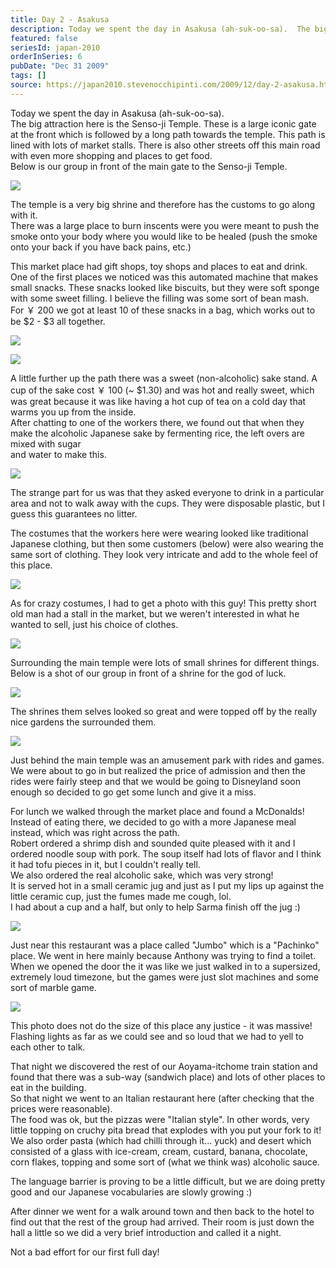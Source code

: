 ```yaml
---
title: Day 2 - Asakusa
description: Today we spent the day in Asakusa (ah-suk-oo-sa).  The big attraction here is the Senso-ji Temple. These is a large iconic gate at the front...
featured: false
seriesId: japan-2010
orderInSeries: 6
pubDate: "Dec 31 2009"
tags: []
source: https://japan2010.stevenocchipinti.com/2009/12/day-2-asakusa.html
---
```


Today we spent the day in Asakusa (ah-suk-oo-sa).  
The big attraction here is the Senso-ji Temple. These is a large iconic gate at the front which is followed by a long path towards the temple. This path is lined with lots of market stalls. There is also other streets off this main road with even more shopping and places to get food.  
Below is our group in front of the main gate to the Senso-ji Temple.

[![](https://1.bp.blogspot.com/_l2YQkMP1pOU/Szt5qLkfRaI/AAAAAAAAAL8/fd8AaP9liUg/s400/DSC_0023.JPG)](https://1.bp.blogspot.com/_l2YQkMP1pOU/Szt5qLkfRaI/AAAAAAAAAL8/fd8AaP9liUg/s1600-h/DSC_0023.JPG)

The temple is a very big shrine and therefore has the customs to go along with it.  
There was a large place to burn inscents were you were meant to push the smoke onto your body where you would like to be healed (push the smoke onto your back if you have back pains, etc.)

This market place had gift shops, toy shops and places to eat and drink.  
One of the first places we noticed was this automated machine that makes small snacks. These snacks looked like biscuits, but they were soft sponge with some sweet filling. I believe the filling was some sort of bean mash.  
For ￥ 200 we got at least 10 of these snacks in a bag, which works out to be $2 - $3 all together.

[![](https://1.bp.blogspot.com/_l2YQkMP1pOU/Szt5rNMXtLI/AAAAAAAAAMU/zMwc3eeGy60/s400/DSC_0033.JPG)](https://1.bp.blogspot.com/_l2YQkMP1pOU/Szt5rNMXtLI/AAAAAAAAAMU/zMwc3eeGy60/s1600-h/DSC_0033.JPG)

[![](https://4.bp.blogspot.com/_l2YQkMP1pOU/Szt5qbe1-UI/AAAAAAAAAME/ENng6Bw94Ug/s400/DSC_0035.JPG)](https://4.bp.blogspot.com/_l2YQkMP1pOU/Szt5qbe1-UI/AAAAAAAAAME/ENng6Bw94Ug/s1600-h/DSC_0035.JPG)

A little further up the path there was a sweet (non-alcoholic) sake stand. A cup of the sake cost ￥ 100 (~ $1.30) and was hot and really sweet, which was great because it was like having a hot cup of tea on a cold day that warms you up from the inside.  
After chatting to one of the workers there, we found out that when they make the alcoholic Japanese sake by fermenting rice, the left overs are mixed with sugar  
and water to make this.

[![](https://2.bp.blogspot.com/_l2YQkMP1pOU/Szt5qyeVKFI/AAAAAAAAAMM/D66o7FZG4QE/s400/DSC_0036.JPG)](https://2.bp.blogspot.com/_l2YQkMP1pOU/Szt5qyeVKFI/AAAAAAAAAMM/D66o7FZG4QE/s1600-h/DSC_0036.JPG)

The strange part for us was that they asked everyone to drink in a particular area and not to walk away with the cups. They were disposable plastic, but I guess this guarantees no litter.

The costumes that the workers here were wearing looked like traditional Japanese clothing, but then some customers (below) were also wearing the same sort of clothing. They look very intricate and add to the whole feel of this place.

[![](https://3.bp.blogspot.com/_l2YQkMP1pOU/Szt63w4uJKI/AAAAAAAAANE/d6Q8gW2dxL0/s320/DSC_0194.JPG)](https://3.bp.blogspot.com/_l2YQkMP1pOU/Szt63w4uJKI/AAAAAAAAANE/d6Q8gW2dxL0/s1600-h/DSC_0194.JPG)

As for crazy costumes, I had to get a photo with this guy! This pretty short old man had a stall in the market, but we weren't interested in what he wanted to sell, just his choice of clothes.

[![](https://3.bp.blogspot.com/_l2YQkMP1pOU/Szt6xVUIJnI/AAAAAAAAAM8/9_T8lGY6dPA/s320/DSC_0192.JPG)](https://3.bp.blogspot.com/_l2YQkMP1pOU/Szt6xVUIJnI/AAAAAAAAAM8/9_T8lGY6dPA/s1600-h/DSC_0192.JPG)

Surrounding the main temple were lots of small shrines for different things. Below is a shot of our group in front of a shrine for the god of luck.

[![](https://2.bp.blogspot.com/_l2YQkMP1pOU/Szt6a9VBmSI/AAAAAAAAAMc/9dOvTiiOr4w/s320/DSC_0132.JPG)](https://2.bp.blogspot.com/_l2YQkMP1pOU/Szt6a9VBmSI/AAAAAAAAAMc/9dOvTiiOr4w/s1600-h/DSC_0132.JPG)

The shrines them selves looked so great and were topped off by the really nice gardens the surrounded them.

[![](https://1.bp.blogspot.com/_l2YQkMP1pOU/Szt6iqp5cSI/AAAAAAAAAMk/cEVSYlpDzKY/s320/DSC_0111.JPG)](https://1.bp.blogspot.com/_l2YQkMP1pOU/Szt6iqp5cSI/AAAAAAAAAMk/cEVSYlpDzKY/s1600-h/DSC_0111.JPG)

Just behind the main temple was an amusement park with rides and games. We were about to go in but realized the price of admission and then the rides were fairly steep and that we would be going to Disneyland soon enough so decided to go get some lunch and give it a miss.

For lunch we walked through the market place and found a McDonalds! Instead of eating there, we decided to go with a more Japanese meal instead, which was right across the path.  
Robert ordered a shrimp dish and sounded quite pleased with it and I ordered noodle soup with pork. The soup itself had lots of flavor and I think it had tofu pieces in it, but I couldn't really tell.  
We also ordered the real alcoholic sake, which was very strong!  
It is served hot in a small ceramic jug and just as I put my lips up against the little ceramic cup, just the fumes made me cough, lol.  
I had about a cup and a half, but only to help Sarma finish off the jug :)

[![](https://3.bp.blogspot.com/_l2YQkMP1pOU/Szt6sX4ocFI/AAAAAAAAAM0/sKrRixR-4tU/s320/DSC_0179.JPG)](https://3.bp.blogspot.com/_l2YQkMP1pOU/Szt6sX4ocFI/AAAAAAAAAM0/sKrRixR-4tU/s1600-h/DSC_0179.JPG)

Just near this restaurant was a place called "Jumbo" which is a "Pachinko" place. We went in here mainly because Anthony was trying to find a toilet. When we opened the door the it was like we just walked in to a supersized, extremely loud timezone, but the games were just slot machines and some sort of marble game.

[![](https://1.bp.blogspot.com/_l2YQkMP1pOU/Szt6oUdaYWI/AAAAAAAAAMs/Y_J2dNxtCCk/s320/DSC_0154.JPG)](https://1.bp.blogspot.com/_l2YQkMP1pOU/Szt6oUdaYWI/AAAAAAAAAMs/Y_J2dNxtCCk/s1600-h/DSC_0154.JPG)

This photo does not do the size of this place any justice - it was massive!  
Flashing lights as far as we could see and so loud that we had to yell to each other to talk.

That night we discovered the rest of our Aoyama-itchome train station and found that there was a sub-way (sandwich place) and lots of other places to eat in the building.  
So that night we went to an Italian restaurant here (after checking that the prices were reasonable).  
The food was ok, but the pizzas were "Italian style". In other words, very little topping on cruchy pita bread that explodes with you put your fork to it!  
We also order pasta (which had chilli through it... yuck) and desert which consisted of a glass with ice-cream, cream, custard, banana, chocolate, corn flakes, topping and some sort of (what we think was) alcoholic sauce.

The language barrier is proving to be a little difficult, but we are doing pretty good and our Japanese vocabularies are slowly growing :)

After dinner we went for a walk around town and then back to the hotel to find out that the rest of the group had arrived. Their room is just down the hall a little so we did a very brief introduction and called it a night.

Not a bad effort for our first full day!
